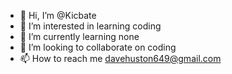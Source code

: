 - 👋 Hi, I’m @Kicbate
- 👀 I’m interested in learning coding
- 🌱 I’m currently learning none
- 💞️ I’m looking to collaborate on coding
- 📫 How to reach me davehuston649@gmail.com

<!---
Kicbate/Kicbate is a ✨ special ✨ repository because its `README.md` (this file) appears on your GitHub profile.
You can click the Preview link to take a look at your changes.
--->
